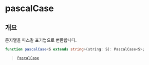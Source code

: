 # pascalCase

## 개요

문자열을 파스칼 표기법으로 변환합니다.

```ts
function pascalCase<S extends string>(string: S): PascalCase<S>;
```

> [`PascalCase`](/ko/api/types/pascal-case/)
